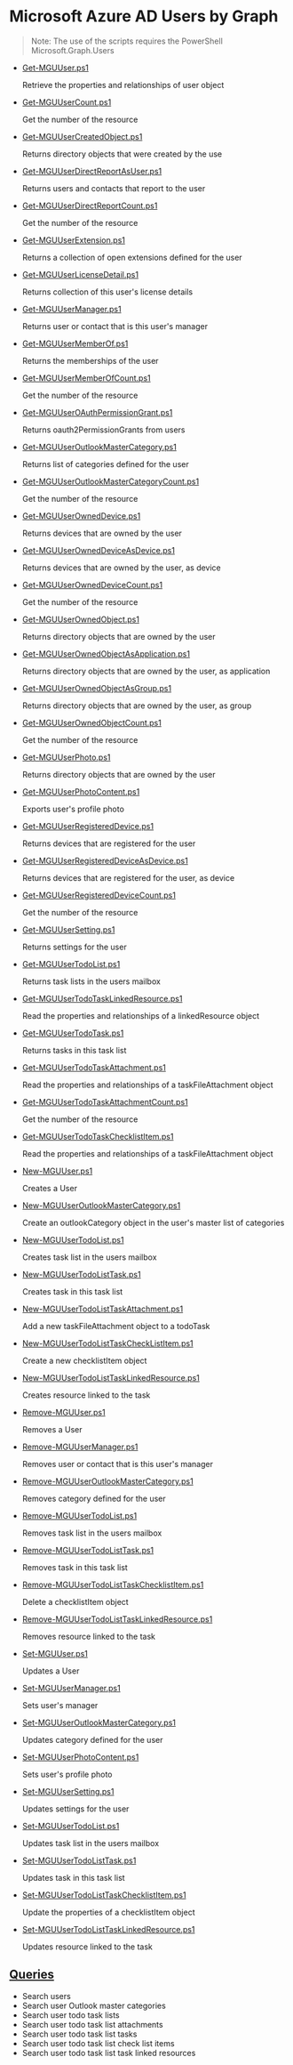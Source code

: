 # Microsoft Azure AD Users by Graph

> Note: The use of the scripts requires the PowerShell Microsoft.Graph.Users

+ [Get-MGUUser.ps1](./Get-MGUUser.ps1)

  Retrieve the properties and relationships of user object

+ [Get-MGUUserCount.ps1](./Get-MGUUserCount.ps1)

  Get the number of the resource

+ [Get-MGUUserCreatedObject.ps1](./Get-MGUUserCreatedObject.ps1)
        
  Returns directory objects that were created by the use

+ [Get-MGUUserDirectReportAsUser.ps1](./Get-MGUUserDirectReportAsUser.ps1)

  Returns users and contacts that report to the user

+ [Get-MGUUserDirectReportCount.ps1](./Get-MGUUserDirectReportCount.ps1)

  Get the number of the resource

+ [Get-MGUUserExtension.ps1](./Get-MGUUserExtension.ps1)

  Returns a collection of open extensions defined for the user

+ [Get-MGUUserLicenseDetail.ps1](./Get-MGUUserLicenseDetail.ps1)

  Returns collection of this user's license details

+ [Get-MGUUserManager.ps1](./Get-MGUUserManager.ps1)

  Returns user or contact that is this user's manager

+ [Get-MGUUserMemberOf.ps1](./Get-MGUUserMemberOf.ps1)

  Returns the memberships of the user

+ [Get-MGUUserMemberOfCount.ps1](./Get-MGUUserMemberOfCount.ps1)

  Get the number of the resource

+ [Get-MGUUserOAuthPermissionGrant.ps1](./Get-MGUUserOAuthPermissionGrant.ps1)

  Returns oauth2PermissionGrants from users

+ [Get-MGUUserOutlookMasterCategory.ps1](./Get-MGUUserOutlookMasterCategory.ps1)

  Returns list of categories defined for the user

+ [Get-MGUUserOutlookMasterCategoryCount.ps1](./Get-MGUUserOutlookMasterCategoryCount.ps1)

  Get the number of the resource

+ [Get-MGUUserOwnedDevice.ps1](./Get-MGUUserOwnedDevice.ps1)

  Returns devices that are owned by the user

+ [Get-MGUUserOwnedDeviceAsDevice.ps1](./Get-MGUUserOwnedDeviceAsDevice.ps1)

  Returns devices that are owned by the user, as device

+ [Get-MGUUserOwnedDeviceCount.ps1](./Get-MGUUserOwnedDeviceCount.ps1)

  Get the number of the resource

+ [Get-MGUUserOwnedObject.ps1](./Get-MGUUserOwnedObject.ps1)

  Returns directory objects that are owned by the user

+ [Get-MGUUserOwnedObjectAsApplication.ps1](./Get-MGUUserOwnedObjectAsApplication.ps1)

  Returns directory objects that are owned by the user, as application
  
+ [Get-MGUUserOwnedObjectAsGroup.ps1](./Get-MGUUserOwnedObjectAsGroup.ps1)

  Returns directory objects that are owned by the user, as group

+ [Get-MGUUserOwnedObjectCount.ps1](./Get-MGUUserOwnedObjectCount.ps1)

  Get the number of the resource

+ [Get-MGUUserPhoto.ps1](./Get-MGUUserPhoto.ps1)

  Returns directory objects that are owned by the user

+ [Get-MGUUserPhotoContent.ps1](./Get-MGUUserPhotoContent.ps1)

  Exports user's profile photo

+ [Get-MGUUserRegisteredDevice.ps1](./Get-MGUUserRegisteredDevice.ps1)

    Returns devices that are registered for the user

+ [Get-MGUUserRegisteredDeviceAsDevice.ps1](./Get-MGUUserRegisteredDeviceAsDevice.ps1)

    Returns devices that are registered for the user, as device

+ [Get-MGUUserRegisteredDeviceCount.ps1](./Get-MGUUserRegisteredDeviceCount.ps1)

    Get the number of the resource

+ [Get-MGUUserSetting.ps1](./Get-MGUUserSetting.ps1)

  Returns settings for the user

+ [Get-MGUUserTodoList.ps1](./Get-MGUUserTodoList.ps1)

  Returns task lists in the users mailbox

+ [Get-MGUUserTodoTaskLinkedResource.ps1](./Get-MGUUserTodoTaskLinkedResource.ps1)

  Read the properties and relationships of a linkedResource object

+ [Get-MGUUserTodoTask.ps1](./Get-MGUUserTodoTask.ps1)

  Returns tasks in this task list 

+ [Get-MGUUserTodoTaskAttachment.ps1](./Get-MGUUserTodoTaskAttachment.ps1)

  Read the properties and relationships of a taskFileAttachment object

+ [Get-MGUUserTodoTaskAttachmentCount.ps1](./Get-MGUUserTodoTaskAttachmentCount.ps1)

  Get the number of the resource  

+ [Get-MGUUserTodoTaskChecklistItem.ps1](./Get-MGUUserTodoTaskChecklistItem.ps1)

  Read the properties and relationships of a taskFileAttachment object

+ [New-MGUUser.ps1](./New-MGUUser.ps1)

  Creates a User

+ [New-MGUUserOutlookMasterCategory.ps1](./New-MGUUserOutlookMasterCategory.ps1)

  Create an outlookCategory object in the user's master list of categories

+ [New-MGUUserTodoList.ps1](./New-MGUUserTodoList.ps1)

  Creates task list in the users mailbox

+ [New-MGUUserTodoListTask.ps1](./New-MGUUserTodoListTask.ps1)

  Creates task in this task list

+ [New-MGUUserTodoListTaskAttachment.ps1](./New-MGUUserTodoListTaskAttachment.ps1)

  Add a new taskFileAttachment object to a todoTask

+ [New-MGUUserTodoListTaskCheckListItem.ps1](./New-MGUUserTodoListTaskCheckListItem.ps1)

  Create a new checklistItem object

+ [New-MGUUserTodoListTaskLinkedResource.ps1](./New-MGUUserTodoListTaskLinkedResource.ps1)

  Creates resource linked to the task

+ [Remove-MGUUser.ps1](./Remove-MGUUser.ps1)

  Removes a User

+ [Remove-MGUUserManager.ps1](./Remove-MGUUserManager.ps1)

  Removes user or contact that is this user's manager

+ [Remove-MGUUserOutlookMasterCategory.ps1](./Remove-MGUUserOutlookMasterCategory.ps1)

  Removes category defined for the user

+ [Remove-MGUUserTodoList.ps1](./Remove-MGUUserTodoList.ps1)

  Removes task list in the users mailbox

+ [Remove-MGUUserTodoListTask.ps1](./Remove-MGUUserTodoListTask.ps1)

  Removes task in this task list

+ [Remove-MGUUserTodoListTaskChecklistItem.ps1](./Remove-MGUUserTodoListTaskChecklistItem.ps1)

  Delete a checklistItem object

+ [Remove-MGUUserTodoListTaskLinkedResource.ps1](./Remove-MGUUserTodoListTaskLinkedResource.ps1)

  Removes resource linked to the task

+ [Set-MGUUser.ps1](./Set-MGUUser.ps1)

  Updates a User

+ [Set-MGUUserManager.ps1](./Set-MGUUserManager.ps1)

  Sets user's manager

+ [Set-MGUUserOutlookMasterCategory.ps1](./Set-MGUUserOutlookMasterCategory.ps1)

  Updates category defined for the user

+ [Set-MGUUserPhotoContent.ps1](./Set-MGUUserPhotoContent.ps1)

  Sets user's profile photo

+ [Set-MGUUserSetting.ps1](./Set-MGUUserSetting.ps1)

  Updates settings for the user

+ [Set-MGUUserTodoList.ps1](./Set-MGUUserTodoList.ps1)

  Updates task list in the users mailbox

+ [Set-MGUUserTodoListTask.ps1](./Set-MGUUserTodoListTask.ps1)

  Updates task in this task list

+ [Set-MGUUserTodoListTaskChecklistItem.ps1](./Set-MGUUserTodoListTaskChecklistItem.ps1)

  Update the properties of a checklistItem object

+ [Set-MGUUserTodoListTaskLinkedResource.ps1](./Set-MGUUserTodoListTaskLinkedResource.ps1)

  Updates resource linked to the task

## [Queries](./_QUERY_)

+ Search users
+ Search user Outlook master categories
+ Search user todo task lists
+ Search user todo task list attachments
+ Search user todo task list tasks 
+ Search user todo task list check list items 
+ Search user todo task list task linked resources 